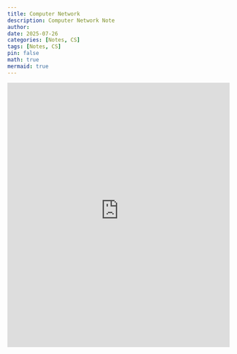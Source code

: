 ```yaml
---
title: Computer Network
description: Computer Network Note
author: 
date: 2025-07-26 
categories: [Notes, CS]
tags: [Notes, CS]
pin: false
math: true
mermaid: true
---
```


<iframe src="https://wahbakamaluddin.notion.site/ebd/b0cef24b61914ca6b99690e6e5662cc1" width="100%" height="600" frameborder="0" allowfullscreen />